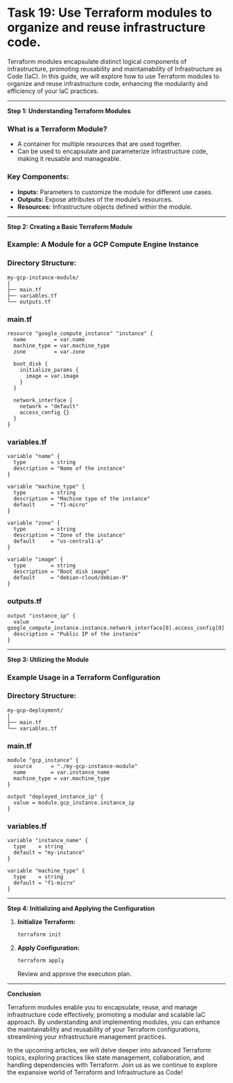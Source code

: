 # Task 19: Use Terraform modules to organize and reuse infrastructure code.

Terraform modules encapsulate distinct logical components of infrastructure, promoting reusability and maintainability of Infrastructure as Code (IaC). In this guide, we will explore how to use Terraform modules to organize and reuse infrastructure code, enhancing the modularity and efficiency of your IaC practices.

---

**Step 1: Understanding Terraform Modules**

### **What is a Terraform Module?**

- A container for multiple resources that are used together.
- Can be used to encapsulate and parameterize infrastructure code, making it reusable and manageable.

### **Key Components:**

- **Inputs:** Parameters to customize the module for different use cases.
- **Outputs:** Expose attributes of the module’s resources.
- **Resources:** Infrastructure objects defined within the module.

---

**Step 2: Creating a Basic Terraform Module**

### **Example: A Module for a GCP Compute Engine Instance**

### Directory Structure:

```
my-gcp-instance-module/
│
├── main.tf
├── variables.tf
└── outputs.tf
```

### main.tf

```
resource "google_compute_instance" "instance" {
  name         = var.name
  machine_type = var.machine_type
  zone         = var.zone

  boot_disk {
    initialize_params {
      image = var.image
    }
  }

  network_interface {
    network = "default"
    access_config {}
  }
}
```

### variables.tf

```
variable "name" {
  type        = string
  description = "Name of the instance"
}

variable "machine_type" {
  type        = string
  description = "Machine type of the instance"
  default     = "f1-micro"
}

variable "zone" {
  type        = string
  description = "Zone of the instance"
  default     = "us-central1-a"
}

variable "image" {
  type        = string
  description = "Boot disk image"
  default     = "debian-cloud/debian-9"
}
```

### outputs.tf

```
output "instance_ip" {
  value       = google_compute_instance.instance.network_interface[0].access_config[0].nat_ip
  description = "Public IP of the instance"
}
```

---

**Step 3: Utilizing the Module**

### **Example Usage in a Terraform Configuration**

### Directory Structure:

```
my-gcp-deployment/
│
├── main.tf
└── variables.tf
```

### main.tf

```
module "gcp_instance" {
  source      = "./my-gcp-instance-module"
  name        = var.instance_name
  machine_type = var.machine_type
}

output "deployed_instance_ip" {
  value = module.gcp_instance.instance_ip
}
```

### variables.tf

```
variable "instance_name" {
  type    = string
  default = "my-instance"
}

variable "machine_type" {
  type    = string
  default = "f1-micro"
}
```

---

**Step 4: Initializing and Applying the Configuration**

1. **Initialize Terraform:**
    
    ```bash
    terraform init
    ```
    
2. **Apply Configuration:**
    
    ```bash
    terraform apply
    ```
    
    Review and approve the execution plan.
    

---

**Conclusion**

Terraform modules enable you to encapsulate, reuse, and manage infrastructure code effectively, promoting a modular and scalable IaC approach. By understanding and implementing modules, you can enhance the maintainability and reusability of your Terraform configurations, streamlining your infrastructure management practices.

In the upcoming articles, we will delve deeper into advanced Terraform topics, exploring practices like state management, collaboration, and handling dependencies with Terraform. Join us as we continue to explore the expansive world of Terraform and Infrastructure as Code!